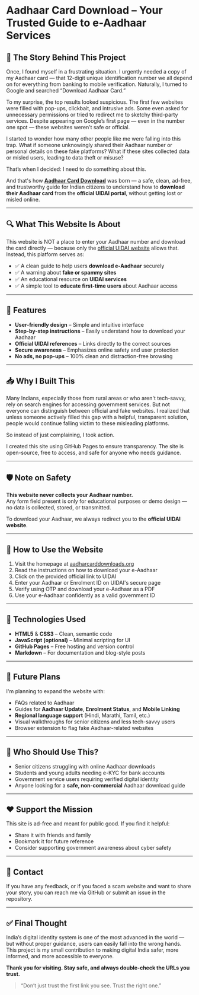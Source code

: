 # Aadhaar Card Download – Your Trusted Guide to e-Aadhaar Services

## 📖 The Story Behind This Project

Once, I found myself in a frustrating situation. I urgently needed a copy of my Aadhaar card — that 12-digit unique identification number we all depend on for everything from banking to mobile verification. Naturally, I turned to Google and searched “Download Aadhaar Card.”

To my surprise, the top results looked suspicious. The first few websites were filled with pop-ups, clickbait, and intrusive ads. Some even asked for unnecessary permissions or tried to redirect me to sketchy third-party services. Despite appearing on Google’s first page — even in the number one spot — these websites weren’t safe or official.

I started to wonder how many other people like me were falling into this trap. What if someone unknowingly shared their Aadhaar number or personal details on these fake platforms? What if these sites collected data or misled users, leading to data theft or misuse?

That’s when I decided: I need to do something about this.

And that's how **[Aadhaar Card Download](https://aadharcarddownloads.org)** was born — a safe, clean, ad-free, and trustworthy guide for Indian citizens to understand how to **download their Aadhaar card** from the **official UIDAI portal**, without getting lost or misled online.

---

## 🔍 What This Website Is About

This website is NOT a place to enter your Aadhaar number and download the card directly — because only the [official UIDAI website](https://uidai.gov.in) allows that. Instead, this platform serves as:

- ✅ A clean guide to help users **download e-Aadhaar** securely
- ✅ A warning about **fake or spammy sites**
- ✅ An educational resource on **UIDAI services**
- ✅ A simple tool to **educate first-time users** about Aadhaar access

---

## 📌 Features

- **User-friendly design** – Simple and intuitive interface
- **Step-by-step instructions** – Easily understand how to download your Aadhaar
- **Official UIDAI references** – Links directly to the correct sources
- **Secure awareness** – Emphasizes online safety and user protection
- **No ads, no pop-ups** – 100% clean and distraction-free browsing

---

## 📥 Why I Built This

Many Indians, especially those from rural areas or who aren't tech-savvy, rely on search engines for accessing government services. But not everyone can distinguish between official and fake websites. I realized that unless someone actively filled this gap with a helpful, transparent solution, people would continue falling victim to these misleading platforms.

So instead of just complaining, I took action.

I created this site using GitHub Pages to ensure transparency. The site is open-source, free to access, and safe for anyone who needs guidance.

---

## 🛡️ Note on Safety

**This website never collects your Aadhaar number.**  
Any form field present is only for educational purposes or demo design — no data is collected, stored, or transmitted.

To download your Aadhaar, we always redirect you to the **official UIDAI website**.

---

## 🧭 How to Use the Website

1. Visit the homepage at [aadharcarddownloads.org](https://aadharcarddownloads.org)
2. Read the instructions on how to download your e-Aadhaar
3. Click on the provided official link to UIDAI
4. Enter your Aadhaar or Enrolment ID on UIDAI's secure page
5. Verify using OTP and download your e-Aadhaar as a PDF
6. Use your e-Aadhaar confidently as a valid government ID

---

## 📘 Technologies Used

- **HTML5** & **CSS3** – Clean, semantic code
- **JavaScript (optional)** – Minimal scripting for UI
- **GitHub Pages** – Free hosting and version control
- **Markdown** – For documentation and blog-style posts

---

## 🚀 Future Plans

I'm planning to expand the website with:

- FAQs related to Aadhaar
- Guides for **Aadhaar Update**, **Enrolment Status**, and **Mobile Linking**
- **Regional language support** (Hindi, Marathi, Tamil, etc.)
- Visual walkthroughs for senior citizens and less tech-savvy users
- Browser extension to flag fake Aadhaar-related websites

---

## 🙌 Who Should Use This?

- Senior citizens struggling with online Aadhaar downloads
- Students and young adults needing e-KYC for bank accounts
- Government service users requiring verified digital identity
- Anyone looking for a **safe, non-commercial** Aadhaar download guide

---

## ❤️ Support the Mission

This site is ad-free and meant for public good. If you find it helpful:

- Share it with friends and family
- Bookmark it for future reference
- Consider supporting government awareness about cyber safety

---

## 📩 Contact

If you have any feedback, or if you faced a scam website and want to share your story, you can reach me via GitHub or submit an issue in the repository.

---

## ✅ Final Thought

India’s digital identity system is one of the most advanced in the world — but without proper guidance, users can easily fall into the wrong hands. This project is my small contribution to making digital India safer, more informed, and more accessible to everyone.

**Thank you for visiting. Stay safe, and always double-check the URLs you trust.**

> “Don’t just trust the first link you see. Trust the right one.” 

